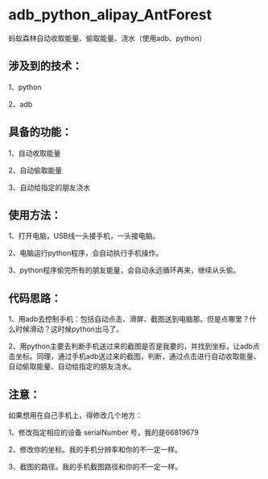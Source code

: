 # adb_python_alipay_AntForest
蚂蚁森林自动收取能量、偷取能量、浇水（使用adb、python）

## 涉及到的技术：
1、python

2、adb
## 具备的功能：
1、自动收取能量

2、自动偷取能量

3、自动给指定的朋友浇水
## 使用方法：
1、打开电脑，USB线一头接手机，一头接电脑。

2、电脑运行python程序，会自动执行手机操作。

3、python程序偷完所有的朋友能量，会自动永远循环再来，继续从头偷。

## 代码思路：
1、用adb去控制手机：包括自动点击、滑屏、截图送到电脑那。但是点哪里？什么时候滑动？这时候python出马了。

2、用python主要去判断手机送过来的截图是否是我要的，并找到坐标，让adb点击坐标。同理，通过手机adb送过来的截图，判断，通过点击进行自动收取能量、自动偷取能量、自动给指定的朋友浇水。

## 注意：
如果想用在自己手机上，得修改几个地方：

1、修改指定相应的设备 serialNumber 号，我的是66819679

2、修改你的坐标。我的手机分辨率和你的不一定一样。

3、截图的路径。我的手机截图路径和你的不一定一样。
